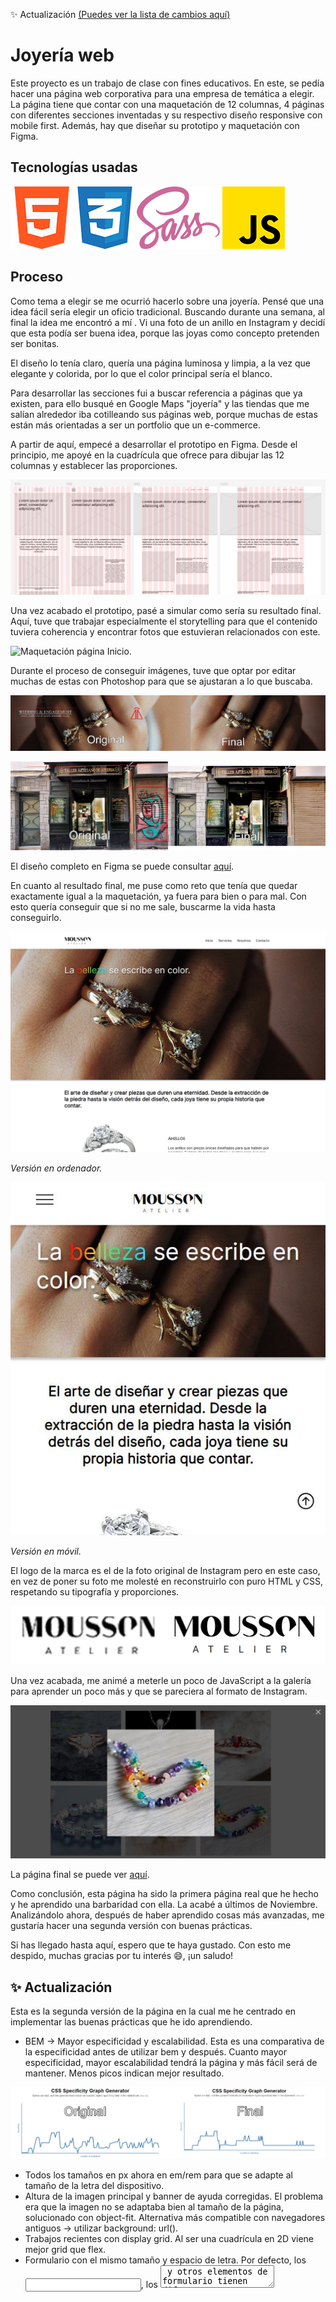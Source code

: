 ✨ Actualización [(Puedes ver la lista de cambios aquí)](https://github.com/jorgeramirezgayo/joyeria-web#-actualización)

# Joyería web
Este proyecto es un trabajo de clase con fines educativos. En este, se pedía 
hacer una página web corporativa para una empresa de temática a elegir. La 
página tiene que contar con una maquetación de 12 columnas, 4 páginas con 
diferentes secciones inventadas y su respectivo diseño responsive con mobile 
first. Además, hay que diseñar su prototipo y maquetación con Figma.

## Tecnologías usadas
![](https://github.com/jorgeramirezgayo/joyeria-web/blob/main/images/README/HTML.png "HTML.")
![](https://github.com/jorgeramirezgayo/joyeria-web/blob/main/images/README/CSS.png "CSS.")
![](https://github.com/jorgeramirezgayo/joyeria-web/blob/main/images/README/SASS.png "SASS.")
![](https://github.com/jorgeramirezgayo/joyeria-web/blob/main/images/README/JS.png "JavaScript.")

## Proceso
Como tema a elegir se me ocurrió hacerlo sobre una joyería. Pensé que una idea
fácil sería elegir un oficio tradicional. Buscando durante una semana, al final
la idea me encontró a mí . Vi una foto de un anillo en Instagram y decidí que 
esta podía ser buena idea, porque las joyas como concepto pretenden ser bonitas. 

El diseño lo tenía claro, quería una página luminosa y limpia, a la vez que 
elegante y colorida, por lo que el color principal sería el blanco.

Para desarrollar las secciones fui a buscar referencia a páginas que ya existen,
para ello busqué en Google Maps "joyería" y las tiendas que me salían alrededor 
iba cotilleando sus páginas web, porque muchas de estas están más orientadas a
ser un portfolio que un e-commerce.

A partir de aquí, empecé a desarrollar el prototipo en Figma. Desde el principio,
me apoyé en la cuadrícula que ofrece para dibujar las 12 columnas y establecer
las proporciones.

![](https://github.com/jorgeramirezgayo/joyeria-web/blob/main/images/README/Prototipo%20Inicio.jpg "Prototipo página Inicio.")

Una vez acabado el prototipo, pasé a simular como sería su resultado final.
Aquí, tuve que trabajar especialmente el storytelling para que el contenido 
tuviera coherencia y encontrar fotos que estuvieran relacionados con este.

![](https://github.com/jorgeramirezgayo/joyeria-web/blob/main/images/README/Maquetaci%C3%B3n%20Inicio.jpg "Maquetación página Inicio.")

Durante el proceso de conseguir imágenes, tuve que optar por editar muchas de 
estas con Photoshop para que se ajustaran a lo que buscaba.

![](https://github.com/jorgeramirezgayo/joyeria-web/blob/main/images/README/Edit%201.jpg "Foto editada 1.")

![](https://github.com/jorgeramirezgayo/joyeria-web/blob/main/images/README/Edit%202.png "Foto editada 2.")

El diseño completo en Figma se puede consultar 
[aquí](https://www.figma.com/file/poqAdfQ4QqWc9Lu13ZJDg1/Untitled?node-id=0%3A1&t=Zh3dswX4Cdqk8QhB-1).

En cuanto al resultado final, me puse como reto que tenía que quedar exactamente
igual a la maquetación, ya fuera para bien o para mal. Con esto quería conseguir
que si no me sale, buscarme la vida hasta conseguirlo.

![](https://github.com/jorgeramirezgayo/joyeria-web/blob/main/images/README/Resultado%20final.jpg "Resultado final.")

*Versión en ordenador.*

![](https://github.com/jorgeramirezgayo/joyeria-web/blob/main/images/README/Resultado%20final%20mobile.jpg "Resultado final móvil")

*Versión en móvil.*

El logo de la marca es el de la foto original de Instagram pero en este caso, en 
vez de poner su foto me molesté en reconstruirlo con puro HTML y CSS, respetando
su tipografía y proporciones.

![](https://github.com/jorgeramirezgayo/joyeria-web/blob/main/images/README/Logo.jpg "Logo.")

Una vez acabada, me animé a meterle un poco de JavaScript a la galería para 
aprender un poco más y que se pareciera al formato de Instagram.

![](https://github.com/jorgeramirezgayo/joyeria-web/blob/main/images/README/Lightbox.jpg "Lightbox.")

La página final se puede ver 
[aquí](https://jorgeramirezgayo.github.io/joyeria-web/).

Como conclusión, esta página ha sido la primera página real que he hecho y he
aprendido una barbaridad con ella. La acabé a últimos de Noviembre. Analizándolo
ahora, después de haber aprendido cosas más avanzadas, me gustaría hacer una 
segunda versión con buenas prácticas.

Si has llegado hasta aquí, espero que te haya gustado. Con esto me 
despido, muchas gracias por tu interés 😄, ¡un saludo!

## ✨ Actualización
Esta es la segunda versión de la página en la cual me he centrado en implementar las buenas prácticas que he ido aprendiendo.
- BEM -> Mayor especificidad y escalabilidad.
Esta es una comparativa de la especificidad antes de utilizar bem y después. Cuanto mayor especificidad, mayor escalabilidad tendrá la página y más fácil será de mantener. Menos picos indican mejor resultado.

![](https://github.com/jorgeramirezgayo/joyeria-web/blob/main/images/README/CSS%20Specificity%20Graph.jpg "CSS Specificity Graph")

- Todos los tamaños en px ahora en em/rem para que se adapte al tamaño de la letra del dispositivo.
- Altura de la imagen principal y banner de ayuda corregidas. El problema era que la imagen no se adaptaba bien al tamaño de la página, solucionado con object-fit. Alternativa más compatible con navegadores antiguos -> utilizar background: url().
- Trabajos recientes con display grid. Al ser una cuadrícula en 2D viene mejor grid que flex.
- Formulario con el mismo tamaño y espacio de letra. Por defecto, los <input>, los <textarea> y otros elementos de formulario tienen diferente tamaño de letra entre ellos.

![](https://github.com/jorgeramirezgayo/joyeria-web/blob/main/images/README/Form%20font.jpg "Formulario tamaño letra")

- Labels "invisibles" en los input para los lectores de pantalla. Label vinculado al checkbox.
- Js inline -> Externo, dividido en partes y actualizado.
- Formulario con sencilla validación.
- Animaciones con scroll (con reduced-motion para quienes no quieran animaciones). 
- Mini-rework footer.
- Scroll behaviour: smooth.
- Todas las etiquetas img tienen su respectivo alt.
- Rutas relativas, cambio de nombre de carpeta images->img, estilos.css->index.css.

